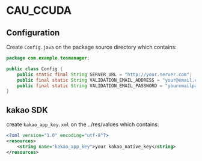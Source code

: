 # CAU_CCUDA

## Configuration

Create `Config.java` on the package source directory which contains:

```java
package com.example.tosmanager;

public class Config {
    public static final String SERVER_URL = "http://your.server.com";
    public final static String VALIDATION_EMAIL_ADDRESS = "your@email.com";
    public final static String VALIDATION_EMAIL_PASSWORD = "youremailpassword" ;
}
```

## kakao SDK

create `kakao_app_key.xml` on the ../res/values which contains:

```xml
<?xml version="1.0" encoding="utf-8"?>
<resources>
    <string name="kakao_app_key">your kakao_native_key</string>
</resources>
```
